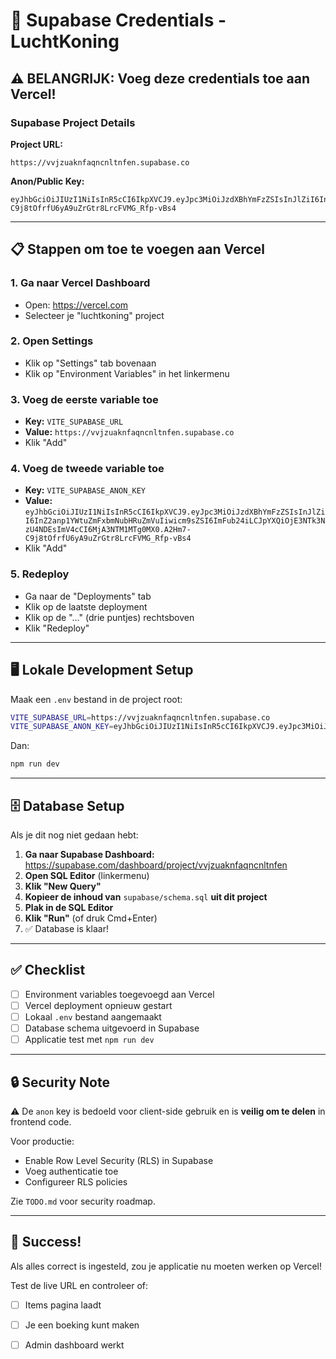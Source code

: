 # 🔐 Supabase Credentials - LuchtKoning

## ⚠️ BELANGRIJK: Voeg deze credentials toe aan Vercel!

### Supabase Project Details

**Project URL:**
```
https://vvjzuaknfaqncnltnfen.supabase.co
```

**Anon/Public Key:**
```
eyJhbGciOiJIUzI1NiIsInR5cCI6IkpXVCJ9.eyJpc3MiOiJzdXBhYmFzZSIsInJlZiI6InZ2anp1YWtuZmFxbmNubHRuZmVuIiwicm9sZSI6ImFub24iLCJpYXQiOjE3NTk3NzU4NDEsImV4cCI6MjA3NTM1MTg0MX0.A2Hm7-C9j8tOfrfU6yA9uZrGtr8LrcFVMG_Rfp-vBs4
```

---

## 📋 Stappen om toe te voegen aan Vercel

### 1. Ga naar Vercel Dashboard
   - Open: https://vercel.com
   - Selecteer je "luchtkoning" project

### 2. Open Settings
   - Klik op "Settings" tab bovenaan
   - Klik op "Environment Variables" in het linkermenu

### 3. Voeg de eerste variable toe
   - **Key:** `VITE_SUPABASE_URL`
   - **Value:** `https://vvjzuaknfaqncnltnfen.supabase.co`
   - Klik "Add"

### 4. Voeg de tweede variable toe
   - **Key:** `VITE_SUPABASE_ANON_KEY`
   - **Value:** `eyJhbGciOiJIUzI1NiIsInR5cCI6IkpXVCJ9.eyJpc3MiOiJzdXBhYmFzZSIsInJlZiI6InZ2anp1YWtuZmFxbmNubHRuZmVuIiwicm9sZSI6ImFub24iLCJpYXQiOjE3NTk3NzU4NDEsImV4cCI6MjA3NTM1MTg0MX0.A2Hm7-C9j8tOfrfU6yA9uZrGtr8LrcFVMG_Rfp-vBs4`
   - Klik "Add"

### 5. Redeploy
   - Ga naar de "Deployments" tab
   - Klik op de laatste deployment
   - Klik op de "..." (drie puntjes) rechtsboven
   - Klik "Redeploy"

---

## 🖥️ Lokale Development Setup

Maak een `.env` bestand in de project root:

```bash
VITE_SUPABASE_URL=https://vvjzuaknfaqncnltnfen.supabase.co
VITE_SUPABASE_ANON_KEY=eyJhbGciOiJIUzI1NiIsInR5cCI6IkpXVCJ9.eyJpc3MiOiJzdXBhYmFzZSIsInJlZiI6InZ2anp1YWtuZmFxbmNubHRuZmVuIiwicm9sZSI6ImFub24iLCJpYXQiOjE3NTk3NzU4NDEsImV4cCI6MjA3NTM1MTg0MX0.A2Hm7-C9j8tOfrfU6yA9uZrGtr8LrcFVMG_Rfp-vBs4
```

Dan:
```bash
npm run dev
```

---

## 🗄️ Database Setup

Als je dit nog niet gedaan hebt:

1. **Ga naar Supabase Dashboard:** https://supabase.com/dashboard/project/vvjzuaknfaqncnltnfen
2. **Open SQL Editor** (linkermenu)
3. **Klik "New Query"**
4. **Kopieer de inhoud van** `supabase/schema.sql` **uit dit project**
5. **Plak in de SQL Editor**
6. **Klik "Run"** (of druk Cmd+Enter)
7. ✅ Database is klaar!

---

## ✅ Checklist

- [ ] Environment variables toegevoegd aan Vercel
- [ ] Vercel deployment opnieuw gestart
- [ ] Lokaal `.env` bestand aangemaakt
- [ ] Database schema uitgevoerd in Supabase
- [ ] Applicatie test met `npm run dev`

---

## 🔒 Security Note

⚠️ De `anon` key is bedoeld voor client-side gebruik en is **veilig om te delen** in frontend code.

Voor productie:
- Enable Row Level Security (RLS) in Supabase
- Voeg authenticatie toe
- Configureer RLS policies

Zie `TODO.md` voor security roadmap.

---

## 🎉 Success!

Als alles correct is ingesteld, zou je applicatie nu moeten werken op Vercel!

Test de live URL en controleer of:
- [ ] Items pagina laadt
- [ ] Je een boeking kunt maken
- [ ] Admin dashboard werkt

